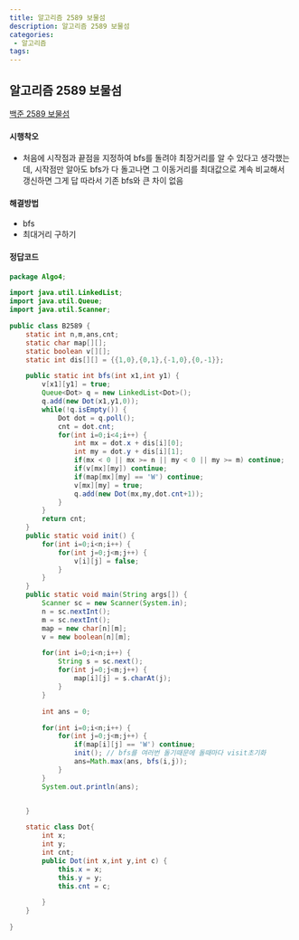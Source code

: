 ```yaml
---
title: 알고리즘 2589 보물섬
description: 알고리즘 2589 보물섬
categories:
 - 알고리즘  
tags:
---
```

## 알고리즘 2589 보물섬
[백준 2589 보물섬](https://www.acmicpc.net/problem/2589)  

#### 시행착오  
* 처음에 시작점과 끝점을 지정하여 bfs를 돌려야 최장거리를 알 수 있다고 생각했는데,
시작점만 알아도 bfs가 다 돌고나면 그 이동거리를 최대값으로 계속 비교해서 갱신하면
그게 답
따라서 기존 bfs와 큰 차이 없음

#### 해결방법  
* bfs
* 최대거리 구하기  

#### 정답코드  
```java
package Algo4;

import java.util.LinkedList;
import java.util.Queue;
import java.util.Scanner;

public class B2589 {
	static int n,m,ans,cnt;
	static char map[][];
	static boolean v[][];
	static int dis[][] = {{1,0},{0,1},{-1,0},{0,-1}};

	public static int bfs(int x1,int y1) {
		v[x1][y1] = true;
		Queue<Dot> q = new LinkedList<Dot>();
		q.add(new Dot(x1,y1,0));
		while(!q.isEmpty()) {
			Dot dot = q.poll();
			cnt = dot.cnt;
			for(int i=0;i<4;i++) {
				int mx = dot.x + dis[i][0];
				int my = dot.y + dis[i][1];
				if(mx < 0 || mx >= n || my < 0 || my >= m) continue;
				if(v[mx][my]) continue;
				if(map[mx][my] == 'W') continue;
				v[mx][my] = true;
				q.add(new Dot(mx,my,dot.cnt+1));
			}
		}
		return cnt;
	}
	public static void init() {
		for(int i=0;i<n;i++) {
			for(int j=0;j<m;j++) {
				v[i][j] = false;
			}
		}
	}
	public static void main(String args[]) {
		Scanner sc = new Scanner(System.in);
		n = sc.nextInt();
		m = sc.nextInt();
		map = new char[n][m];
		v = new boolean[n][m];

		for(int i=0;i<n;i++) {
			String s = sc.next();
			for(int j=0;j<m;j++) {
				map[i][j] = s.charAt(j);
			}
		}

		int ans = 0;

		for(int i=0;i<n;i++) {
			for(int j=0;j<m;j++) {
				if(map[i][j] == 'W') continue;
				init(); // bfs를 여러번 돌기때문에 돌때마다 visit초기화  
				ans=Math.max(ans, bfs(i,j));
			}
		}
		System.out.println(ans);


	}

	static class Dot{
		int x;
		int y;
		int cnt;
		public Dot(int x,int y,int c) {
			this.x = x;
			this.y = y;
			this.cnt = c;

		}
	}

}

```
